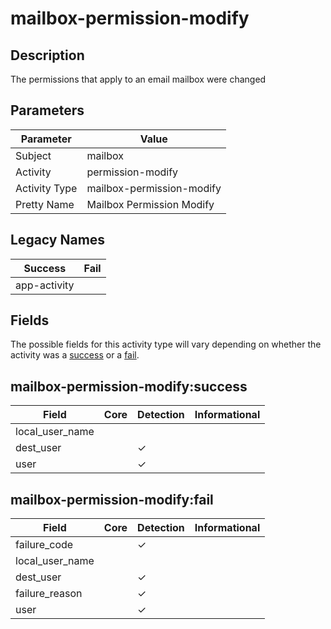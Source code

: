 mailbox-permission-modify
=========================

Description
-----------
The permissions that apply to an email mailbox were changed

Parameters
----------
| Parameter     | Value                     |
| ------------- | ------------------------- |
| Subject       | mailbox                   |
| Activity      | permission-modify         |
| Activity Type | mailbox-permission-modify |
| Pretty Name   | Mailbox Permission Modify |

Legacy Names
------------
| Success          | Fail |
| ---------------- | ---- |
| app-activity<br> |      |

Fields
------

The possible fields for this activity type will vary depending on whether the activity was a [success](#mailbox-permission-modifysuccess) or a [fail](#mailbox-permission-modifyfail).


mailbox-permission-modify:success
---------------------------------

| Field           | Core | Detection | Informational |
| --------------- | ---- | --------- | ------------- |
| local_user_name |      |           |               |
| dest_user       |      | &#10003;  |               |
| user            |      | &#10003;  |               |

mailbox-permission-modify:fail
------------------------------

| Field           | Core | Detection | Informational |
| --------------- | ---- | --------- | ------------- |
| failure_code    |      | &#10003;  |               |
| local_user_name |      |           |               |
| dest_user       |      | &#10003;  |               |
| failure_reason  |      | &#10003;  |               |
| user            |      | &#10003;  |               |